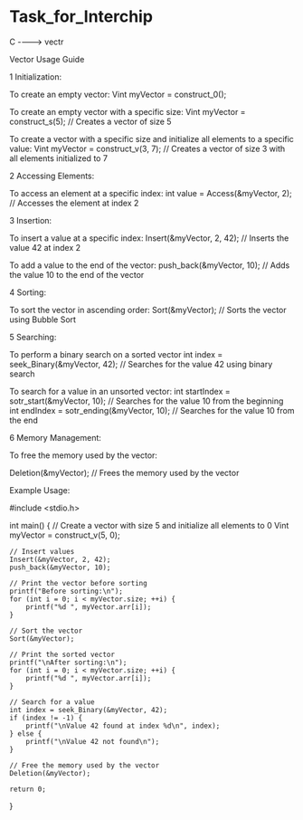 # Task_for_Interchip
C   ----> vectr

Vector Usage Guide

1 Initialization:

To create an empty vector:
Vint myVector = construct_0();

To create an empty vector with a specific size:
Vint myVector = construct_s(5); // Creates a vector of size 5

To create a vector with a specific size and initialize all elements to a specific value:
Vint myVector = construct_v(3, 7); // Creates a vector of size 3 with all elements initialized to 7


2 Accessing Elements:

To access an element at a specific index:
int value = Access(&myVector, 2); // Accesses the element at index 2


3 Insertion:

To insert a value at a specific index:
Insert(&myVector, 2, 42); // Inserts the value 42 at index 2

To add a value to the end of the vector:
push_back(&myVector, 10); // Adds the value 10 to the end of the vector


4 Sorting:

To sort the vector in ascending order:
Sort(&myVector); // Sorts the vector using Bubble Sort


5 Searching:

To perform a binary search on a sorted vector
int index = seek_Binary(&myVector, 42); // Searches for the value 42 using binary search

To search for a value in an unsorted vector:
int startIndex = sotr_start(&myVector, 10); // Searches for the value 10 from the beginning
int endIndex = sotr_ending(&myVector, 10); // Searches for the value 10 from the end


6 Memory Management:

To free the memory used by the vector:

Deletion(&myVector); // Frees the memory used by the vector


Example Usage:

#include <stdio.h>

int main() {
    // Create a vector with size 5 and initialize all elements to 0
    Vint myVector = construct_v(5, 0);

    // Insert values
    Insert(&myVector, 2, 42);
    push_back(&myVector, 10);

    // Print the vector before sorting
    printf("Before sorting:\n");
    for (int i = 0; i < myVector.size; ++i) {
        printf("%d ", myVector.arr[i]);
    }

    // Sort the vector
    Sort(&myVector);

    // Print the sorted vector
    printf("\nAfter sorting:\n");
    for (int i = 0; i < myVector.size; ++i) {
        printf("%d ", myVector.arr[i]);
    }

    // Search for a value
    int index = seek_Binary(&myVector, 42);
    if (index != -1) {
        printf("\nValue 42 found at index %d\n", index);
    } else {
        printf("\nValue 42 not found\n");
    }

    // Free the memory used by the vector
    Deletion(&myVector);

    return 0;
}
